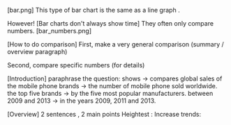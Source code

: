 [bar.png]
This type of bar chart is the same as a line graph . 


However!
[Bar charts don't always show time]
They often only compare numbers.   [bar_numbers.png]

[How to do comparison]
First, make a very general comparison (summary / overview paragraph)

Second, compare specific numbers (for details)


[Introduction] paraphrase the question: 
shows -> compares 
global sales of the mobile phone brands -> the number of mobile phone sold worldwide.
the top five brands ->  by the five most popular manufacturers. 
between 2009 and 2013 -> in the years 2009, 2011 and 2013. 

[Overview] 2 sentences , 2 main points 
Heightest :
Increase trends:
